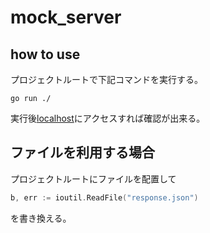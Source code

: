 # mock_server

## how to use

プロジェクトルートで下記コマンドを実行する。

```shell
go run ./
```

実行後[localhost](http://localhost:8080/)にアクセスすれば確認が出来る。

## ファイルを利用する場合

プロジェクトルートにファイルを配置して

```go
b, err := ioutil.ReadFile("response.json")
```

を書き換える。
